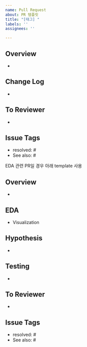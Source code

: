 ```yaml
---
name: Pull Request
about: PR 템플릿
title: "[태그] "
labels: ''
assignees: ''

---
```

## Overview
-

## Change Log
-

## To Reviewer
-

## Issue Tags
- resolved: # 
- See also: #



EDA 관련 PR일 경우 아래 template 사용
## Overview
- 

## EDA
- Visualization

## Hypothesis
- 

## Testing
- 

## To Reviewer
- 

## Issue Tags
- resolved: # 
- See also: #
